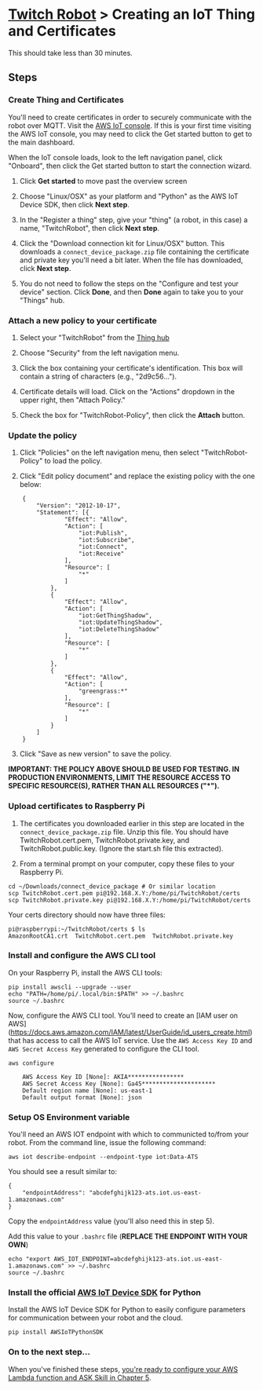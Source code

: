 # [Twitch Robot](./README.md) > Creating an IoT Thing and Certificates

This should take less than 30 minutes. 

## Steps

### Create Thing and Certificates

You'll need to create certificates in order to securely communicate with the robot over MQTT. Visit the [AWS IoT console](https://us-east-1.console.aws.amazon.com/iot/home?region=us-east-1). If this is your first time visiting the AWS IoT console, you may need to click the Get started button to get to the main dashboard.

When the IoT console loads, look to the left navigation panel, click "Onboard", then click the Get started button to start the connection wizard.

1. Click **Get started** to move past the overview screen

2. Choose "Linux/OSX" as your platform and "Python" as the AWS IoT Device SDK, then click **Next step**.

3. In the "Register a thing" step, give your "thing" (a robot, in this case) a name, "TwitchRobot", then click **Next step**.

4. Click the "Download connection kit for Linux/OSX" button. This downloads a `connect_device_package.zip` file containing the certificate and private key you'll need a bit later. When the file has downloaded, click **Next step**.

5. You do not need to follow the steps on the "Configure and test your device" section. Click **Done**, and then **Done** again to take you to your "Things" hub.

### Attach a new policy to your certificate

1. Select your "TwitchRobot" from the [Thing hub](https://us-east-1.console.aws.amazon.com/iot/home?region=us-east-1#/thinghub)

2. Choose "Security" from the left navigation menu.

3. Click the box containing your certificate's identification. This box will contain a string of characters (e.g., "2d9c56...").

4. Certificate details will load. Click on the "Actions" dropdown in the upper right, then "Attach Policy."

5. Check the box for "TwitchRobot-Policy", then click the **Attach** button.

### Update the policy

1. Click "Policies" on the left navigation menu, then select "TwitchRobot-Policy" to load the policy.

2. Click "Edit policy document" and replace the existing policy with the one below:

```
    {
        "Version": "2012-10-17",
        "Statement": [{
                "Effect": "Allow",
                "Action": [
                    "iot:Publish",
                    "iot:Subscribe",
                    "iot:Connect",
                    "iot:Receive"
                ],
                "Resource": [
                    "*"
                ]
            },
            {
                "Effect": "Allow",
                "Action": [
                    "iot:GetThingShadow",
                    "iot:UpdateThingShadow",
                    "iot:DeleteThingShadow"
                ],
                "Resource": [
                    "*"
                ]
            },
            {
                "Effect": "Allow",
                "Action": [
                    "greengrass:*"
                ],
                "Resource": [
                    "*"
                ]
            }
        ]
    }
```

3. Click "Save as new version" to save the policy. 

**IMPORTANT: THE POLICY ABOVE SHOULD BE USED FOR TESTING. IN PRODUCTION ENVIRONMENTS, LIMIT THE RESOURCE ACCESS TO SPECIFIC RESOURCE(S), RATHER THAN ALL RESOURCES ("*").**

### Upload certificates to Raspberry Pi

1. The certificates you downloaded earlier in this step are located in the `connect_device_package.zip` file. Unzip this file. You should have TwitchRobot.cert.pem, TwitchRobot.private.key, and TwitchRobot.public.key. (Ignore the start.sh file this extracted).

2. From a terminal prompt on your computer, copy these files to your Raspberry Pi. 

```
cd ~/Downloads/connect_device_package # Or similar location
scp TwitchRobot.cert.pem pi@192.168.X.Y:/home/pi/TwitchRobot/certs
scp TwitchRobot.private.key pi@192.168.X.Y:/home/pi/TwitchRobot/certs
```

Your certs directory should now have three files:

```
pi@raspberrypi:~/TwitchRobot/certs $ ls
AmazonRootCA1.crt  TwitchRobot.cert.pem  TwitchRobot.private.key
```

### Install and configure the AWS CLI tool

On your Raspberry Pi, install the AWS CLI tools:

```
pip install awscli --upgrade --user
echo "PATH=/home/pi/.local/bin:$PATH" >> ~/.bashrc
source ~/.bashrc
```

Now, configure the AWS CLI tool. You'll need to create an [IAM user on AWS] (https://docs.aws.amazon.com/IAM/latest/UserGuide/id_users_create.html) that has access to call the AWS IoT service. Use the `AWS Access Key ID` and `AWS Secret Access Key` generated to configure the CLI tool.

```
aws configure

    AWS Access Key ID [None]: AKIA****************
    AWS Secret Access Key [None]: Ga45*********************
    Default region name [None]: us-east-1
    Default output format [None]: json
```

### Setup OS Environment variable

You'll need an AWS IOT endpoint with which to communicted to/from your robot. From the command line, issue the following command:

```
aws iot describe-endpoint --endpoint-type iot:Data-ATS
```

You should see a result similar to:

    {
        "endpointAddress": "abcdefghijk123-ats.iot.us-east-1.amazonaws.com"
    }

Copy the `endpointAddress` value (you'll also need this in step 5).

Add this value to your `.bashrc` file (**REPLACE THE ENDPOINT WITH YOUR OWN**)

```
echo "export AWS_IOT_ENDPOINT=abcdefghijk123-ats.iot.us-east-1.amazonaws.com" >> ~/.bashrc
source ~/.bashrc
```

### Install the official [AWS IoT Device SDK](https://github.com/aws/aws-iot-device-sdk-python) for Python 

Install the AWS IoT Device SDK for Python to easily configure parameters for communication between your robot and the cloud.

```
pip install AWSIoTPythonSDK
```

### On to the next step...

When you've finished these steps, [you're ready to configure your AWS Lambda function and ASK Skill in Chapter 5](./Chapter5-Lambda-ASK.md).

